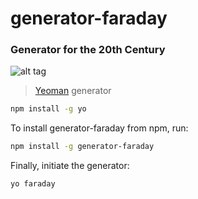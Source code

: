 # generator-faraday

### Generator for the 20th Century

![alt tag](https://raw.github.com/evturn/generator-faraday/master/test/celery-man.gif)

> [Yeoman](http://yeoman.io) generator

```bash
npm install -g yo
```

To install generator-faraday from npm, run:

```bash
npm install -g generator-faraday
```

Finally, initiate the generator:

```bash
yo faraday
```